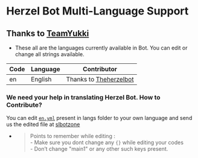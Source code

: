 # Herzel Bot Multi-Language Support
## Thanks to [TeamYukki](https://t.me/TeamYukki)

- These all are the languages currently available in Bot. You can edit or change all strings available.

| Code | Language | Contributor |
|-|-------|-------|
| en | English | Thanks to [Theherzelbot](https://t.me/Theherzelbot)


### We need your help in translating Herzel Bot. How to Contribute?

You can edit [`en.yml`](https://t.me/Theherzelbot/12) present in langs folder to your own language and send us the edited file at [slbotzone](https://t.me/slbotzone)

- > Points to remember while editing : <br> - Make sure you dont change any `{}`  while editing your codes <br> - Don’t change "main1" or any other such keys present.
